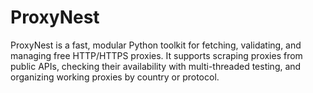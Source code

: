 # ProxyNest
ProxyNest is a fast, modular Python toolkit for fetching, validating, and managing free HTTP/HTTPS proxies. It supports scraping proxies from public APIs, checking their availability with multi-threaded testing, and organizing working proxies by country or protocol.

